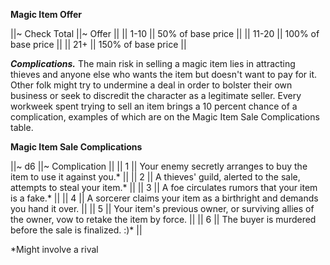 **Magic Item Offer**

||~ Check Total ||~ Offer ||
|| 1-10 || 50% of base price ||
|| 11-20 || 100% of base price ||
|| 21+ || 150% of base price ||

***Complications.*** The main risk in selling a magic item lies in attracting thieves and anyone else who wants the item but doesn't want to pay for it. Other folk might try to undermine a deal in order to bolster their own business or seek to discredit the character as a legitimate seller. Every workweek spent trying to sell an item brings a 10 percent chance of a complication, examples of which are on the Magic Item Sale Complications table.

**Magic Item Sale Complications**

||~ d6 ||~ Complication ||
|| 1 || Your enemy secretly arranges to buy the item to use it against you.\* ||
|| 2 || A thieves' guild, alerted to the sale, attempts to steal your item.\* ||
|| 3 || A foe circulates rumors that your item is a fake.\* ||
|| 4 || A sorcerer claims your item as a birthright and demands you hand it over. ||
|| 5 || Your item's previous owner, or surviving allies of the owner, vow to retake the item by force. ||
|| 6 || The buyer is murdered before the sale is finalized. :)\* ||

\*Might involve a rival